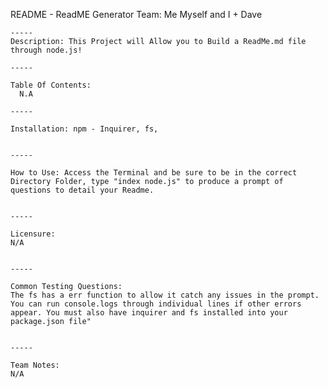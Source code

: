 README - ReadME Generator
          Team: Me Myself and I + Dave
  
    -----
    Description: This Project will Allow you to Build a ReadMe.md file through node.js!

    -----

    Table Of Contents:
      N.A

    -----

    Installation: npm - Inquirer, fs,


    -----

    How to Use: Access the Terminal and be sure to be in the correct Directory Folder, type "index node.js" to produce a prompt of questions to detail your Readme.


    -----

    Licensure: 
    N/A


    -----

    Common Testing Questions:
    The fs has a err function to allow it catch any issues in the prompt. You can run console.logs through individual lines if other errors appear. You must also have inquirer and fs installed into your package.json file"


    -----

    Team Notes: 
    N/A

